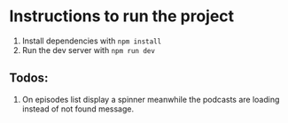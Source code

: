 # Instructions to run the project

1. Install dependencies with `npm install`
2. Run the dev server with `npm run dev`

## Todos:

1. On episodes list display a spinner meanwhile the podcasts are loading instead of not found message.
